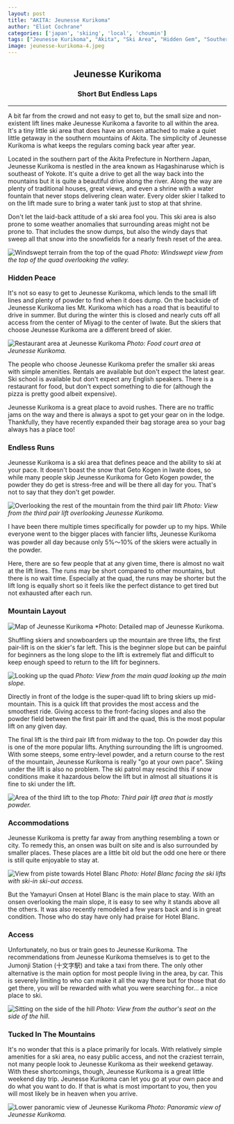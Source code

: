 ```yaml
---
layout: post
title: "AKITA: Jeunesse Kurikoma"
author: "Eliot Cochrane"
categories: ['japan', 'skiing', 'local', 'choumin']
tags: ["Jeunesse Kurikoma", "Akita", "Ski Area", "Hidden Gem", "Southern Mountains", "Onsen Getaway", "Winter Retreat", "Snow Sports", "Powder Skiing", "Peaceful", "Mountain Drive", "Local Skiers", "Skiing at Your Pace", "Accommodations", "Winter Travel"]
image: jeunesse-kurikoma-4.jpeg
---
```


## <center>Jeunesse Kurikoma</center>
### <center>Short But Endless Laps</center>

***

A bit far from the crowd and not easy to get to, but the small size and non-existent lift lines make Jeunesse Kurikoma a favorite to all within the area. It's a tiny little ski area that does have an onsen attached to make a quiet little getaway in the southern mountains of Akita. The simplicity of Jeunesse Kurikoma is what keeps the regulars coming back year after year.

Located in the southern part of the Akita Prefecture in Northern Japan, Jeunesse Kurikoma is nestled in the area known as Hagashinaruse which is southeast of Yokote. It's quite a drive to get all the way back into the mountains but it is quite a beautiful drive along the river. Along the way are plenty of traditional houses, great views, and even a shrine with a water fountain that never stops delivering clean water. Every older skier I talked to on the lift made sure to bring a water tank just to stop at that shrine.

Don't let the laid-back attitude of a ski area fool you. This ski area is also prone to some weather anomalies that surrounding areas might not be prone to. That includes the snow dumps, but also the windy days that sweep all that snow into the snowfields for a nearly fresh reset of the area.

![Windswept terrain from the top of the quad](/assets/img/jeunesse-kurikoma-9.jpeg)
*Photo: Windswept view from the top of the quad overlooking the valley.*

### Hidden Peace

It's not so easy to get to Jeunesse Kurikoma, which lends to the small lift lines and plenty of powder to find when it does dump. On the backside of Jeunesse Kurikoma lies Mt. Kurikoma which has a road that is beautiful to drive in summer. But during the winter this is closed and nearly cuts off all access from the center of Miyagi to the center of Iwate. But the skiers that choose Jeunesse Kurikoma are a different breed of skier.

![Restaurant area at Jeunesse Kurikoma](/assets/img/jeunesse-kurikoma-3.jpeg)
*Photo: Food court area at Jeunesse Kurikoma.*

The people who choose Jeunesse Kurikoma prefer the smaller ski areas with simple amenities. Rentals are available but don't expect the latest gear. Ski school is available but don't expect any English speakers. There is a restaurant for food, but don't expect something to die for (although the pizza is pretty good albeit expensive).

Jeunesse Kurikoma is a great place to avoid rushes. There are no traffic jams on the way and there is always a spot to get your gear on in the lodge. Thankfully, they have recently expanded their bag storage area so your bag always has a place too!

### Endless Runs

Jeunesse Kurikoma is a ski area that defines peace and the ability to ski at your pace. It doesn't boast the snow that Geto Kogen in Iwate does, so while many people skip Jeunesse Kurikoma for Geto Kogen powder, the powder they do get is stress-free and will be there all day for you. That's not to say that they don't get powder.

![Overlooking the rest of the mountain from the third pair lift](/assets/img/jeunesse-kurikoma-7.jpeg)
*Photo: View from the third pair lift overlooking Jeunesse Kurikoma.*

I have been there multiple times specifically for powder up to my hips. While everyone went to the bigger places with fancier lifts, Jeunesse Kurikoma was powder all day because only 5%〜10% of the skiers were actually in the powder.

Here, there are so few people that at any given time, there is almost no wait at the lift lines. The runs may be short compared to other mountains, but there is no wait time. Especially at the quad, the runs may be shorter but the lift long is equally short so it feels like the perfect distance to get tired but not exhausted after each run.

### Mountain Layout

![Map of Jeunesse Kurikoma](/assets/img/jeunesse-kurikoma-1.jpeg)
*Photo: Detailed map of Jeunesse Kurikoma.

Shuffling skiers and snowboarders up the mountain are three lifts, the first pair-lift is on the skier's far left. This is the beginner slope but can be painful for beginners as the long slope to the lift is extremely flat and difficult to keep enough speed to return to the lift for beginners.

![Looking up the quad](/assets/img/jeunesse-kurikoma-12.jpeg)
*Photo: View from the main quad looking up the main slope.*

Directly in front of the lodge is the super-quad lift to bring skiers up mid-mountain. This is a quick lift that provides the most access and the smoothest ride. Giving access to the front-facing slopes and also the powder field between the first pair lift and the quad, this is the most popular lift on any given day.

The final lift is the third pair lift from midway to the top. On powder day this is one of the more popular lifts. Anything surrounding the lift is ungroomed. With some steeps, some entry-level powder, and a return course to the rest of the mountain, Jeunesse Kurikoma is really "go at your own pace". Skiing under the lift is also no problem. The ski patrol may rescind this if snow conditions make it hazardous below the lift but in almost all situations it is fine to ski under the lift.

![Area of the third lift to the top](/assets/img/jeunesse-kurikoma-6.jpeg)
*Photo: Third pair lift area that is mostly powder.*

### Accommodations

Jeunesse Kurikoma is pretty far away from anything resembling a town or city. To remedy this, an onsen was built on site and is also surrounded by smaller places. These places are a little bit old but the odd one here or there is still quite enjoyable to stay at.

![View from piste towards Hotel Blanc](/assets/img/jeunesse-kurikoma-14.jpeg)
*Photo: Hotel Blanc facing the ski lifts with ski-in ski-out access.*

But the Yamayuri Onsen at Hotel Blanc is the main place to stay. With an onsen overlooking the main slope, it is easy to see why it stands above all the others. It was also recently remodeled a few years back and is in great condition. Those who do stay have only had praise for Hotel Blanc.

### Access

Unfortunately, no bus or train goes to Jeunesse Kurikoma. The recommendations from Jeunesse Kurikoma themselves is to get to the Jumonji Station (十文字駅) and take a taxi from there. The only other alternative is the main option for most people living in the area, by car. This is severely limiting to who can make it all the way there but for those that do get there, you will be rewarded with what you were searching for... a nice place to ski.

![Sitting on the side of the hill](/assets/img/jeunesse-kurikoma-10.jpeg)
*Photo: View from the author's seat on the side of the hill.*

### Tucked In The Mountains

It's no wonder that this is a place primarily for locals. With relatively simple amenities for a ski area, no easy public access, and not the craziest terrain, not many people look to Jeunesse Kurikoma as their weekend getaway. With these shortcomings, though, Jeunesse Kurikoma is a great little weekend day trip. Jeunesse Kurikoma can let you go at your own pace and do what you want to do. If that is what is most important to you, then you will most likely be in heaven when you arrive.

![Lower panoramic view of Jeunesse Kurikoma](/assets/img/jeunesse-kurikoma-13.jpeg)
*Photo: Panoramic view of Jeunesse Kurikoma.*
